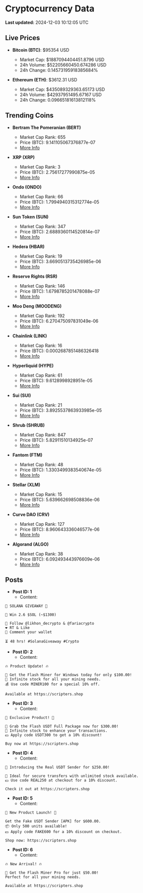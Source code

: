 # Cryptocurrency Data

**Last updated:** 2024-12-03 10:12:05 UTC

## Live Prices
- **Bitcoin (BTC)**: $95354 USD
  - Market Cap: $1887094404451.8796 USD
  - 24h Volume: $52205660450.674286 USD
  - 24h Change: 0.14573195918385684%

- **Ethereum (ETH)**: $3612.31 USD
  - Market Cap: $435089329363.65173 USD
  - 24h Volume: $42937951495.67167 USD
  - 24h Change: 0.09665181613812118%

## Trending Coins
- **Bertram The Pomeranian (BERT)**
  - Market Cap Rank: 655
  - Price (BTC): 9.141105067376877e-07
  - [More Info](https://www.coingecko.com/en/coins/bertram-the-pomeranian)

- **XRP (XRP)**
  - Market Cap Rank: 3
  - Price (BTC): 2.75617277990875e-05
  - [More Info](https://www.coingecko.com/en/coins/xrp)

- **Ondo (ONDO)**
  - Market Cap Rank: 66
  - Price (BTC): 1.7994940315312774e-05
  - [More Info](https://www.coingecko.com/en/coins/ondo)

- **Sun Token (SUN)**
  - Market Cap Rank: 347
  - Price (BTC): 2.6889360114520814e-07
  - [More Info](https://www.coingecko.com/en/coins/sun-token)

- **Hedera (HBAR)**
  - Market Cap Rank: 19
  - Price (BTC): 3.6690513735426985e-06
  - [More Info](https://www.coingecko.com/en/coins/hedera)

- **Reserve Rights (RSR)**
  - Market Cap Rank: 146
  - Price (BTC): 1.6798785201478088e-07
  - [More Info](https://www.coingecko.com/en/coins/reserve-rights)

- **Moo Deng (MOODENG)**
  - Market Cap Rank: 192
  - Price (BTC): 6.270475097831049e-06
  - [More Info](https://www.coingecko.com/en/coins/moo-deng)

- **Chainlink (LINK)**
  - Market Cap Rank: 16
  - Price (BTC): 0.0002687851486326418
  - [More Info](https://www.coingecko.com/en/coins/chainlink)

- **Hyperliquid (HYPE)**
  - Market Cap Rank: 61
  - Price (BTC): 9.6128998928951e-05
  - [More Info](https://www.coingecko.com/en/coins/hyperliquid)

- **Sui (SUI)**
  - Market Cap Rank: 21
  - Price (BTC): 3.8925537863933985e-05
  - [More Info](https://www.coingecko.com/en/coins/sui)

- **Shrub (SHRUB)**
  - Market Cap Rank: 847
  - Price (BTC): 5.82911510134925e-07
  - [More Info](https://www.coingecko.com/en/coins/shrub)

- **Fantom (FTM)**
  - Market Cap Rank: 48
  - Price (BTC): 1.3303499383540674e-05
  - [More Info](https://www.coingecko.com/en/coins/fantom)

- **Stellar (XLM)**
  - Market Cap Rank: 15
  - Price (BTC): 5.639662698508836e-06
  - [More Info](https://www.coingecko.com/en/coins/stellar)

- **Curve DAO (CRV)**
  - Market Cap Rank: 127
  - Price (BTC): 8.960643336046577e-06
  - [More Info](https://www.coingecko.com/en/coins/curve-dao-token)

- **Algorand (ALGO)**
  - Market Cap Rank: 38
  - Price (BTC): 6.092493443976609e-06
  - [More Info](https://www.coingecko.com/en/coins/algorand)

## Posts
- **Post ID: 1**
  - Content:
```
🚀 SOLANA GIVEAWAY 🚀

🎁 Win 2.6 $SOL (~$1300)

🤝 Follow @likhon_decrypto & @fariacrypto
❤️ RT & Like
💬 Comment your wallet

⏳ 48 hrs! #SolanaGiveaway #Crypto
```

- **Post ID: 2**
  - Content:
```
🔥 Product Update! 🔥

🚀 Get the Flash Miner for Windows today for only $100.00!
🔋 Infinite stock for all your mining needs.
💰 Use code MINER100 for a special 10% off.

Available at https://scripters.shop
```

- **Post ID: 3**
  - Content:
```
🎁 Exclusive Product! 🎁

💸 Grab the Flash USDT Full Package now for $300.00!
🎉 Infinite stock to enhance your transactions.
💵 Apply code USDT300 to get a 10% discount!

Buy now at https://scripters.shop
```

- **Post ID: 4**
  - Content:
```
💎 Introducing the Real USDT Sender for $250.00!

💼 Ideal for secure transfers with unlimited stock available.
💵 Use code REAL250 at checkout for a 10% discount.

Check it out at https://scripters.shop
```

- **Post ID: 5**
  - Content:
```
🚀 New Product Launch! 🚀

Get the Fake USDT Sender [APK] for $600.00.
📦 Only 500 units available!
💵 Apply code FAKE600 for a 10% discount on checkout.

Shop now: https://scripters.shop
```

- **Post ID: 6**
  - Content:
```
🔥 New Arrival! 🔥

💸 Get the Flash Miner Pro for just $50.00!
Perfect for all your mining needs.

Available at https://scripters.shop
```

